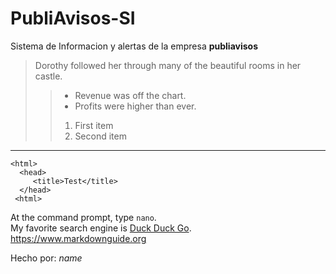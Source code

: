# PubliAvisos-SI

Sistema de Informacion y alertas de la empresa **publiavisos**  
 
> Dorothy followed her through many of the beautiful rooms in her castle.
> > - Revenue was off the chart.
> > - Profits were higher than ever.
> > 1. First item
> > 2. Second item

***

    <html>
      <head>
         <title>Test</title>
      </head>
     <html>

At the command prompt, type `nano`.  
My favorite search engine is [Duck Duck Go](https://duckduckgo.com "The best search engine for privacy").  
<https://www.markdownguide.org>
 
Hecho por: *name*
